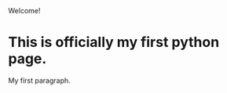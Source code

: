 <head>
Welcome!
<h1>This is officially my first python page.</h1>
<p>My first paragraph.</p>

</body>
</html>

